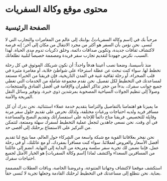 # محتوى موقع وكالة السفريات

## الصفحة الرئيسية

مرحباً بك في [اسم وكالة السفريات]، بوابتك إلى عالم من المغامرات والتجارب التي لا تُنسى. نحن نؤمن بأن السفر هو أكثر من مجرد الانتقال من مكان إلى آخر؛ إنه فرصة لاكتشاف ثقافات جديدة، وتكوين صداقات دائمة، وخلق ذكريات تدوم مدى الحياة. لهذا السبب، نكرس جهودنا لتقديم تجارب سفر فريدة ومصممة خصيصاً لتلبية تطلعاتك.

منذ تأسيسنا، وضعنا نصب أعيننا هدفاً واحداً: أن نكون شريكك الموثوق في كل رحلة تخطط لها. سواء كنت تبحث عن عطلة استرخاء على شواطئ خلابة، أو مغامرة مثيرة في قلب الصحراء، أو رحلة ثقافية غنية في المدن التاريخية، فإن فريقنا من الخبراء مستعد لمساعدتك في التخطيط لكل تفصيل. نحن نقدم مجموعة شاملة من الخدمات التي تغطي جميع جوانب سفرك، بدءاً من حجز تذاكر الطيران والإقامة في أفضل الفنادق والمنتجعات، وصولاً إلى تنظيم الجولات السياحية المصحوبة بمرشدين ذوي خبرة، وتوفير وسائل النقل المريحة والآمنة.

ما يميزنا هو اهتمامنا بالتفاصيل والتزامنا بتقديم خدمة عملاء استثنائية. نحن ندرك أن كل مسافر فريد ولديه احتياجات ورغبات مختلفة، ولذلك نحرص على تقديم حلول سفر مرنة وقابلة للتخصيص. فريقنا متاح دائماً للإجابة على استفساراتك وتقديم النصح والمساعدة في أي وقت. نحن نسعى جاهدين لنجعل عملية التخطيط لسفرك سهلة وممتعة، لتتمكن من التركيز على الاستمتاع برحلتك إلى أقصى حد.

نحن نفخر بعلاقاتنا القوية مع شبكة واسعة من الشركاء حول العالم، مما يتيح لنا تقديم أفضل الأسعار والعروض لعملائنا. سواء كنت مسافراً بمفردك، أو مع عائلتك، أو في رحلة عمل، فإننا نضمن لك تجربة سفر سلسة ومريحة من البداية إلى النهاية. انضم إلى عائلتنا من المسافرين السعداء واكتشف لماذا [اسم وكالة السفريات] هو الخيار الأمثل لجميع احتياجات سفرك.

استكشف موقعنا لاكتشاف وجهاتنا المتنوعة، وعروضنا الخاصة، وباقات العطلات المصممة بعناية. نحن نتطلع إلى مساعدتك في التخطيط لرحلتك القادمة وجعلها تجربة لا تُنسى حقاً.

